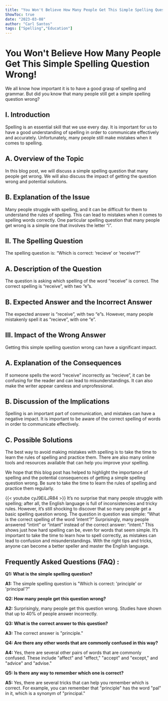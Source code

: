 ```yaml
---
title: "You Won't Believe How Many People Get This Simple Spelling Question Wrong!"
ShowToc: true 
date: "2023-03-08"
author: "Carl Santos" 
tags: ["Spelling","Education"]
---
```

# You Won't Believe How Many People Get This Simple Spelling Question Wrong!

We all know how important it is to have a good grasp of spelling and grammar. But did you know that many people still get a simple spelling question wrong?

## I. Introduction

Spelling is an essential skill that we use every day. It is important for us to have a good understanding of spelling in order to communicate effectively and accurately. Unfortunately, many people still make mistakes when it comes to spelling. 

## A. Overview of the Topic

In this blog post, we will discuss a simple spelling question that many people get wrong. We will also discuss the impact of getting the question wrong and potential solutions. 

## B. Explanation of the Issue

Many people struggle with spelling, and it can be difficult for them to understand the rules of spelling. This can lead to mistakes when it comes to spelling words correctly. One particular spelling question that many people get wrong is a simple one that involves the letter “i”. 

## II. The Spelling Question

The spelling question is: “Which is correct: ‘recieve’ or ‘receive’?”

## A. Description of the Question

The question is asking which spelling of the word “receive” is correct. The correct spelling is “receive”, with two “e”s. 

## B. Expected Answer and the Incorrect Answer

The expected answer is “receive”, with two “e”s. However, many people mistakenly spell it as “recieve”, with one “e”. 

## III. Impact of the Wrong Answer

Getting this simple spelling question wrong can have a significant impact. 

## A. Explanation of the Consequences

If someone spells the word “receive” incorrectly as “recieve”, it can be confusing for the reader and can lead to misunderstandings. It can also make the writer appear careless and unprofessional.

## B. Discussion of the Implications

Spelling is an important part of communication, and mistakes can have a negative impact. It is important to be aware of the correct spelling of words in order to communicate effectively. 

## C. Possible Solutions

The best way to avoid making mistakes with spelling is to take the time to learn the rules of spelling and practice them. There are also many online tools and resources available that can help you improve your spelling. 

We hope that this blog post has helped to highlight the importance of spelling and the potential consequences of getting a simple spelling question wrong. Be sure to take the time to learn the rules of spelling and practice them regularly.

{{< youtube cyJ9EiLJR84 >}} 
It’s no surprise that many people struggle with spelling; after all, the English language is full of inconsistencies and tricky rules. However, it’s still shocking to discover that so many people get a basic spelling question wrong. The question in question was simple: “What is the correct spelling of the word ‘intent’?” Surprisingly, many people answered “intint” or “intant” instead of the correct answer: “intent.” This shows just how hard spelling can be, even for words that seem simple. It’s important to take the time to learn how to spell correctly, as mistakes can lead to confusion and misunderstandings. With the right tips and tricks, anyone can become a better speller and master the English language.

## Frequently Asked Questions (FAQ) :
**Q1: What is the simple spelling question?**

**A1:** The simple spelling question is "Which is correct: 'principle' or 'principal'?"

**Q2: How many people get this question wrong?**

**A2:** Surprisingly, many people get this question wrong. Studies have shown that up to 40% of people answer incorrectly.

**Q3: What is the correct answer to this question?**

**A3:** The correct answer is "principle."

**Q4: Are there any other words that are commonly confused in this way?**

**A4:** Yes, there are several other pairs of words that are commonly confused. These include "affect" and "effect," "accept" and "except," and "advice" and "advise."

**Q5: Is there any way to remember which one is correct?**

**A5:** Yes, there are several tricks that can help you remember which is correct. For example, you can remember that "principle" has the word "pal" in it, which is a synonym of "principal."






